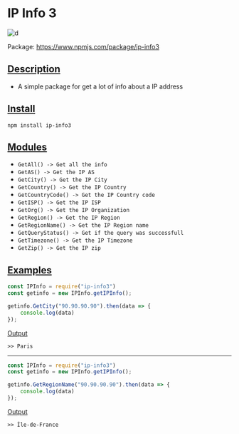 # IP Info 3

![d](https://img.shields.io/badge/ip--info3-v1.0.1-red)


Package: https://www.npmjs.com/package/ip-info3

## <ins>Description
* A simple package for get a lot of info about a IP address
## <ins>Install

   `npm install ip-info3`

## <ins>Modules
* `GetAll() -> Get all the info`
* `GetAS() -> Get the IP AS`
* `GetCity() -> Get the IP City`
* `GetCountry() -> Get the IP Country`
* `GetCountryCode() -> Get the IP Country code`
* `GetISP() -> Get the IP ISP`
* `GetOrg() -> Get the IP Organization`
* `GetRegion() -> Get the IP Region`
* `GetRegionName() -> Get the IP Region name`
* `GetQueryStatus() -> Get if the query was successfull`
* `GetTimezone() -> Get the IP Timezone`
* `GetZip() -> Get the IP zip`

## <ins>Examples

```js
const IPInfo = require("ip-info3")
const getinfo = new IPInfo.getIPInfo();

getinfo.GetCity("90.90.90.90").then(data => {
    console.log(data)
});
```

<ins>Output
```
>> Paris
```

---
```js
const IPInfo = require("ip-info3")
const getinfo = new IPInfo.getIPInfo();

getinfo.GetRegionName("90.90.90.90").then(data => {
    console.log(data)
});
```

<ins>Output
```
>> Île-de-France
```


